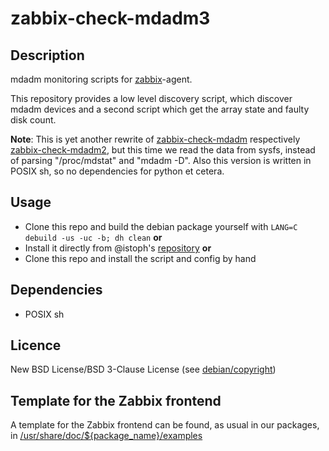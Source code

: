 # zabbix-check-mdadm3

## Description

mdadm monitoring scripts for [zabbix](https://zabbix.com)-agent.

This repository provides a low level discovery script, which discover mdadm devices and a second script which get the array state and faulty disk count.

**Note**: This is yet another rewrite of [zabbix-check-mdadm](https://github.com/zabbix-deb/debs/tree/master/debs/zabbix-check/zabbix-check-mdadm) respectively [zabbix-check-mdadm2](https://github.com/zabbix-deb/zabbix-check-mdadm2), but this time we read the data from sysfs, instead of parsing "/proc/mdstat" and "mdadm -D". Also this version is written in POSIX sh, so no dependencies for python et cetera.

## Usage

* Clone this repo and build the debian package yourself with `LANG=C debuild -us -uc -b; dh clean`
**or**
* Install it directly from @istoph's [repository](https://blog.chr.istoph.de/repository/)
**or**
* Clone this repo and install the script and config by hand

## Dependencies

* POSIX sh

## Licence

New BSD License/BSD 3-Clause License (see [debian/copyright](debian/copyright))

## Template for the Zabbix frontend

A template for the Zabbix frontend can be found, as usual in our packages, in [/usr/share/doc/${package_name}/examples](examples/)

